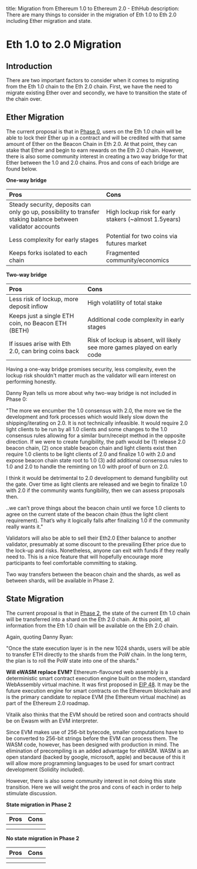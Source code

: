 title: Migration from Ethereum 1.0 to Ethereum 2.0 - EthHub
description: There are many things to consider in the migration of Eth 1.0 to Eth 2.0 including Ether migration and state.

# Eth 1.0 to 2.0 Migration

## Introduction

There are two important factors to consider when it comes to migrating from the Eth 1.0 chain to the Eth 2.0 chain. First, we have the need to migrate existing Ether over and secondly, we have to transition the state of the chain over.

## Ether Migration

The current proposal is that in [Phase 0](./#phase-0-beacon-chain-late-2019), users on the Eth 1.0 chain will be able to lock their Ether up in a contract and will be credited with that same amount of Ether on the Beacon Chain in Eth 2.0. At that point, they can stake that Ether and begin to earn rewards on the Eth 2.0 chain. However, there is also some community interest in creating a two way bridge for that Ether between the 1.0 and 2.0 chains. Pros and cons of each bridge are found below.

**One-way bridge**

| Pros | Cons |
| :--- | :--- |
| Steady security, deposits can only go up, possibility to transfer staking balance between validator accounts | High lockup risk for early stakers (~almost 1.5years) |
| Less complexity for early stages | Potential for two coins via futures market |
| Keeps forks isolated to each chain | Fragmented community/economics |
 

**Two-way bridge**

| Pros | Cons |
| :--- | :--- |
| Less risk of lockup, more deposit inflow | High volatility of total stake |
| Keeps just a single ETH coin, no Beacon ETH \(BETH\) | Additional code complexity in early stages |
| If issues arise with Eth 2.0, can bring coins back | Risk of lockup is absent, will likely see more games played on early code |

Having a one-way bridge promises security, less complexity, even the lockup risk shouldn't matter much as the validator will earn interest on performing honestly.

Danny Ryan tells us more about why two-way bridge is not included in Phase 0:

"The more we encumber the 1.0 consensus with 2.0, the more we tie the development and fork processes which would likely slow down the shipping/iterating on 2.0. It is not technically infeasible. It would require 2.0 light clients to be run by all 1.0 clients and some changes to the 1.0 consensus rules allowing for a similar burn/receipt method in the opposite direction. If we were to create fungibility, the path would be \(1\) release 2.0 beacon chain, \(2\) once stable beacon chain and light clients exist then require 1.0 clients to be light clients of 2.0 and finalize 1.0 with 2.0 and expose beacon chain state root to 1.0 \(3\) add additional consensus rules to 1.0 and 2.0 to handle the reminting on 1.0 with proof of burn on 2.0.

I think it would be detrimental to 2.0 development to demand fungibility out the gate. Over time as light clients are released and we begin to finalize 1.0 with 2.0 if the community wants fungibility, then we can assess proposals then.

..we can’t prove things about the beacon chain until we force 1.0 clients to agree on the current state of the beacon chain \(thus the light client requirement\). That’s why it logically falls after finalizing 1.0 if the community really wants it."

Validators will also be able to sell their Eth2.0 Ether balance to another validator, presumably at some discount to the prevailing Ether price due to the lock-up and risks. Nonetheless, anyone can exit with funds if they really need to.
This is a nice feature that will hopefully encourage more participants to feel comfortable committing to staking.

Two way transfers between the beacon chain and the shards, as well as between shards, will be available in Phase 2.


## State Migration

The current proposal is that in [Phase 2](./#phase-2-state-execution), the state of the current Eth 1.0 chain will be transferred into a shard on the Eth 2.0 chain. At this point, all information from the Eth 1.0 chain will be available on the Eth 2.0 chain.

Again, quoting Danny Ryan:

"Once the state execution layer is in the new 1024 shards, users will be able to transfer ETH directly to the shards from the PoW chain. In the long term, the plan is to roll the PoW state into one of the shards."

**Will eWASM replace EVM?**
Ethereum-flavoured web assembly is a deterministic smart contract execution engine built on the modern, standard WebAssembly virtual machine. It was first proposed in [EIP 48](https://github.com/ethereum/EIPs/issues/48). It may be the future execution engine for smart contracts on the Ethereum blockchain and is the primary candidate to replace EVM (the Ethereum virtual machine) as part of the Ethereum 2.0 roadmap.

Vitalik also thinks that the EVM should be retired soon and contracts should be on Ewasm with an EVM interpreter.

Since EVM makes use of 256-bit bytecode, smaller computations have to be converted to 256-bit strings before the EVM can process them.
The WASM code, however, has been designed with production in mind. The elimination of precompiling is an added advantage for eWASM. WASM is an open standard \(backed by google, microsoft, apple\) and because of this it will allow more programming languages to be used for smart contract development (Solidity included).

However, there is also some community interest in not doing this state transition. Here we will weight the pros and cons of each in order to help stimulate discussion.

**State migration in Phase 2**

| Pros | Cons |
| :--- | :--- |
|  |  |
|  |  |

**No state migration in Phase 2**

| Pros | Cons |
| :--- | :--- |
|  |  |
|  |  |

